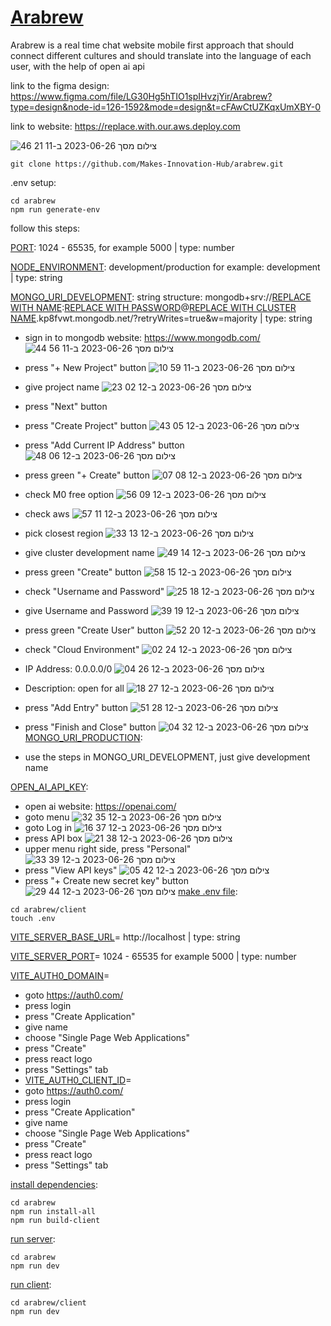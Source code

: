 # [Arabrew]()

Arabrew is a real time chat website mobile first approach that should connect different cultures and should translate into the language of each user, with the help of open ai api

link to the figma design: https://www.figma.com/file/LG30Hg5hTIO1spIHvzjYir/Arabrew?type=design&node-id=126-1592&mode=design&t=cFAwCtUZKqxUmXBY-0

link to website: https://replace.with.our.aws.deploy.com

![צילום מסך 2023-06-26 ב-11 21 46](https://github.com/Makes-Innovation-Hub/arabrew/assets/53153372/665f9cfb-7fda-4778-bef2-13b2f75a51f3)


```
git clone https://github.com/Makes-Innovation-Hub/arabrew.git
```

.env setup:
```
cd arabrew
npm run generate-env
```

follow this steps:

[PORT](): 1024 - 65535, for example 5000 | type: number

[NODE_ENVIRONMENT](): development/production for example: development | type: string

[MONGO_URI_DEVELOPMENT](): string structure: mongodb+srv://[REPLACE WITH NAME]():[REPLACE WITH PASSWORD]()@[REPLACE WITH CLUSTER NAME]().kp8fvwt.mongodb.net/?retryWrites=true&w=majority | type: string

* sign in to mongodb website: https://www.mongodb.com/
  ![צילום מסך 2023-06-26 ב-11 56 44](https://github.com/Makes-Innovation-Hub/arabrew/assets/53153372/205524f2-3e84-4de6-857e-87e113aef288)
* press "+ New Project" button
  ![צילום מסך 2023-06-26 ב-11 59 10](https://github.com/Makes-Innovation-Hub/arabrew/assets/53153372/07033b0d-bf7a-4894-8407-4ea7b160e4c1)
* give project name
  ![צילום מסך 2023-06-26 ב-12 02 23](https://github.com/Makes-Innovation-Hub/arabrew/assets/53153372/d76cb2ae-1380-4c07-b3fc-dd21cea54b6a)
* press "Next" button
* press "Create Project" button
![צילום מסך 2023-06-26 ב-12 05 43](https://github.com/Makes-Innovation-Hub/arabrew/assets/53153372/42c2d9e9-50cd-41f7-8210-891064e3e9b6)
* press "Add Current IP Address" button
![צילום מסך 2023-06-26 ב-12 06 48](https://github.com/Makes-Innovation-Hub/arabrew/assets/53153372/c6bd10bd-f777-4b24-8eb6-ee4fd7b53cf0)
* press green "+ Create" button
![צילום מסך 2023-06-26 ב-12 08 07](https://github.com/Makes-Innovation-Hub/arabrew/assets/53153372/9f6091d5-f953-4da7-b077-e26c66926f93)
* check M0 free option
![צילום מסך 2023-06-26 ב-12 09 56](https://github.com/Makes-Innovation-Hub/arabrew/assets/53153372/3ff5bddf-07be-47a4-8519-109f0c5610e4)
* check aws
![צילום מסך 2023-06-26 ב-12 11 57](https://github.com/Makes-Innovation-Hub/arabrew/assets/53153372/164929c2-609a-43ff-ad38-aae4e0209867)
* pick closest region
![צילום מסך 2023-06-26 ב-12 13 33](https://github.com/Makes-Innovation-Hub/arabrew/assets/53153372/dff983d7-6f9e-4e67-9b68-a3702d900c86)
* give cluster development name
![צילום מסך 2023-06-26 ב-12 14 49](https://github.com/Makes-Innovation-Hub/arabrew/assets/53153372/52ef9c3c-aee7-4481-bd28-b2371c8c24fe)
* press green "Create" button
![צילום מסך 2023-06-26 ב-12 15 58](https://github.com/Makes-Innovation-Hub/arabrew/assets/53153372/f510800a-caa7-4d22-98ba-c8a4f3afbbe6)
* check "Username and Password"
![צילום מסך 2023-06-26 ב-12 18 25](https://github.com/Makes-Innovation-Hub/arabrew/assets/53153372/dee59938-2005-4d7d-912c-6d480f53ad14)
* give Username and Password
![צילום מסך 2023-06-26 ב-12 19 39](https://github.com/Makes-Innovation-Hub/arabrew/assets/53153372/8e8124d5-9cda-4b60-8e87-bda08950acd9)
* press green "Create User" button
![צילום מסך 2023-06-26 ב-12 20 52](https://github.com/Makes-Innovation-Hub/arabrew/assets/53153372/0a07864c-1ffe-4db8-a3ab-83b6493d5e11)
* check "Cloud Environment"
![צילום מסך 2023-06-26 ב-12 24 02](https://github.com/Makes-Innovation-Hub/arabrew/assets/53153372/76367e81-c4f8-4e43-bc0d-40b330c65839)
* IP Address: 0.0.0.0/0
![צילום מסך 2023-06-26 ב-12 26 04](https://github.com/Makes-Innovation-Hub/arabrew/assets/53153372/ee5764b3-cd70-447f-8715-a4f35938718a)
* Description: open for all
![צילום מסך 2023-06-26 ב-12 27 18](https://github.com/Makes-Innovation-Hub/arabrew/assets/53153372/6d23ff1a-013a-4dd0-9373-9f8efc96f54d)
* press "Add Entry" button
![צילום מסך 2023-06-26 ב-12 28 51](https://github.com/Makes-Innovation-Hub/arabrew/assets/53153372/21bf3534-38d9-45b4-be1e-a645661c7558)
* press "Finish and Close" button
![צילום מסך 2023-06-26 ב-12 32 04](https://github.com/Makes-Innovation-Hub/arabrew/assets/53153372/bce1a1e9-fd79-498e-9982-1752f2a3dade)
[MONGO_URI_PRODUCTION]():

* use the steps in MONGO_URI_DEVELOPMENT, just give development name

[OPEN_AI_API_KEY]():

* open ai website: https://openai.com/
* goto menu
![צילום מסך 2023-06-26 ב-12 35 32](https://github.com/Makes-Innovation-Hub/arabrew/assets/53153372/147a8f55-f0ec-4777-951c-79c165d47f43)
* goto Log in
![צילום מסך 2023-06-26 ב-12 37 16](https://github.com/Makes-Innovation-Hub/arabrew/assets/53153372/cf56b8d9-150f-4d28-a6e3-8a8b1c600ab6)
* press API box
![צילום מסך 2023-06-26 ב-12 38 21](https://github.com/Makes-Innovation-Hub/arabrew/assets/53153372/d2a8afc1-8ac4-4b2a-8c61-708b87901dc5)
* upper menu right side, press "Personal"
![צילום מסך 2023-06-26 ב-12 39 33](https://github.com/Makes-Innovation-Hub/arabrew/assets/53153372/3da1f623-c923-49f5-9ce4-3a334230e352)
* press "View API keys"
![צילום מסך 2023-06-26 ב-12 42 05](https://github.com/Makes-Innovation-Hub/arabrew/assets/53153372/71e1f8be-2fe4-44ee-9bbd-9eca890a3995)
* press "+ Create new secret key" button
![צילום מסך 2023-06-26 ב-12 44 29](https://github.com/Makes-Innovation-Hub/arabrew/assets/53153372/13a95b31-3424-40c6-8062-5f826fee3df5)
[make .env file]():
```
cd arabrew/client
touch .env
```

[VITE_SERVER_BASE_URL]()= http://localhost | type: string

[VITE_SERVER_PORT]()= 1024 - 65535 for example 5000 | type: number

[VITE_AUTH0_DOMAIN]()= 

* goto https://auth0.com/
* press login
* press "Create Application"
* give name
* choose "Single Page Web Applications"
* press "Create"
* press react logo
* press "Settings" tab
* [VITE_AUTH0_CLIENT_ID]()=
* goto https://auth0.com/
* press login
* press "Create Application"
* give name
* choose "Single Page Web Applications"
* press "Create"
* press react logo
* press "Settings" tab

[install dependencies]():
```
cd arabrew
npm run install-all
npm run build-client
```
[run server]():
```
cd arabrew
npm run dev
```
[run client]():
```
cd arabrew/client
npm run dev
```
